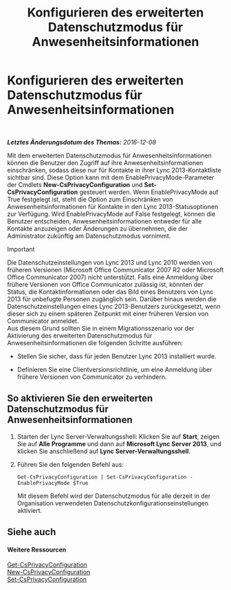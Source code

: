 ﻿---
title: Konfigurieren des erweiterten Datenschutzmodus für Anwesenheitsinformationen
TOCTitle: Konfigurieren des erweiterten Datenschutzmodus für Anwesenheitsinformationen
ms:assetid: e7a6b873-486d-4dfb-a967-c48f61f237f3
ms:mtpsurl: https://technet.microsoft.com/de-de/library/Gg399028(v=OCS.15)
ms:contentKeyID: 49295742
ms.date: 12/10/2016
mtps_version: v=OCS.15
ms.translationtype: HT
---

# Konfigurieren des erweiterten Datenschutzmodus für Anwesenheitsinformationen

 

_**Letztes Änderungsdatum des Themas:** 2016-12-08_

Mit dem erweiterten Datenschutzmodus für Anwesenheitsinformationen können die Benutzer den Zugriff auf ihre Anwesenheitsinformationen einschränken, sodass diese nur für Kontakte in ihrer Lync 2013-Kontaktliste sichtbar sind. Diese Option kann mit dem EnablePrivacyMode-Parameter der Cmdlets **New-CsPrivacyConfiguration** und **Set-CsPrivacyConfiguration** gesteuert werden. Wenn EnablePrivacyMode auf True festgelegt ist, steht die Option zum Einschränken von Anwesenheitsinformationen für Kontakte in den Lync 2013-Statusoptionen zur Verfügung. Wird EnablePrivacyMode auf False festgelegt, können die Benutzer entscheiden, Anwesenheitsinformationen entweder für alle Kontakte anzuzeigen oder Änderungen zu übernehmen, die der Administrator zukünftig am Datenschutzmodus vornimmt.


> [!IMPORTANT]
> Die Datenschutzeinstellungen von Lync 2013 und Lync 2010 werden von früheren Versionen (Microsoft Office Communicator 2007 R2 oder Microsoft Office Communicator 2007) nicht unterstützt. Falls eine Anmeldung über frühere Versionen von Office Communicator zulässig ist, könnten der Status, die Kontaktinformationen oder das Bild eines Benutzers von Lync 2013 für unbefugte Personen zugänglich sein. Darüber hinaus werden die Datenschutzeinstellungen eines Lync 2013-Benutzers zurückgesetzt, wenn dieser sich zu einem späteren Zeitpunkt mit einer früheren Version von Communicator anmeldet.<BR>Aus diesem Grund sollten Sie in einem Migrationsszenario vor der Aktivierung des erweiterten Datenschutzmodus für Anwesenheitsinformationen die folgenden Schritte ausführen: 
> <UL>
> <LI>
> <P>Stellen Sie sicher, dass für jeden Benutzer Lync 2013 installiert wurde.</P>
> <LI>
> <P>Definieren Sie eine Clientversionsrichtlinie, um eine Anmeldung über frühere Versionen von Communicator zu verhindern.</P></LI></UL>



## So aktivieren Sie den erweiterten Datenschutzmodus für Anwesenheitsinformationen

1.  Starten der Lync Server-Verwaltungsshell: Klicken Sie auf **Start**, zeigen Sie auf **Alle Programme** und dann auf **Microsoft Lync Server 2013**, und klicken Sie anschließend auf **Lync Server-Verwaltungsshell**.

2.  Führen Sie den folgenden Befehl aus:
    
        Get-CsPrivacyConfiguration | Set-CsPrivacyConfiguration -EnablePrivacyMode $True
    
    Mit diesem Befehl wird der Datenschutzmodus für alle derzeit in der Organisation verwendeten Datenschutzkonfigurationseinstellungen aktiviert.

## Siehe auch

#### Weitere Ressourcen

[Get-CsPrivacyConfiguration](https://docs.microsoft.com/en-us/powershell/module/skype/Get-CsPrivacyConfiguration)  
[New-CsPrivacyConfiguration](new-csprivacyconfiguration.md)  
[Set-CsPrivacyConfiguration](https://docs.microsoft.com/en-us/powershell/module/skype/Set-CsPrivacyConfiguration)

